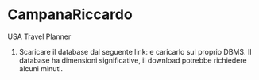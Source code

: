 # CampanaRiccardo
USA Travel Planner

1. Scaricare il database dal seguente link:  e caricarlo sul proprio DBMS. Il database ha dimensioni significative, il download potrebbe richiedere alcuni minuti.
